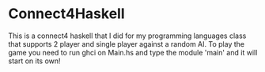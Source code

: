 # Connect4Haskell


This is a connect4 haskell that I did for my programming languages class that supports 2 player and single player against a random AI.
To play the game you need to run ghci on Main.hs and type the module 'main' and it will start on its own!
